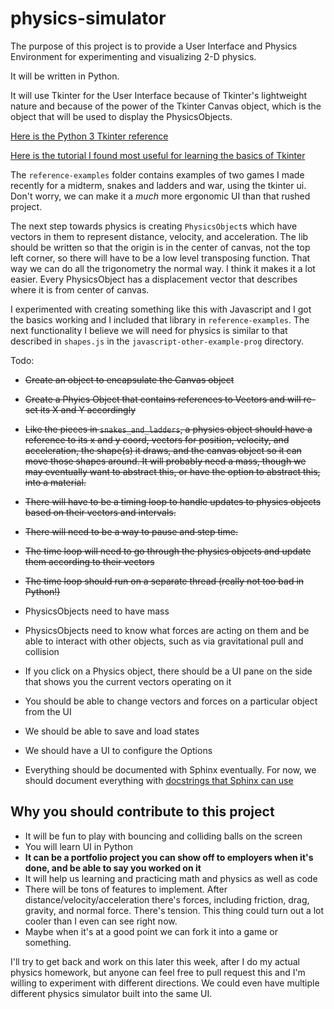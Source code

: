 # physics-simulator

The purpose of this project is to provide a User Interface and Physics Environment for experimenting and visualizing 2-D physics.

It will be written in Python.

It will use Tkinter for the User Interface because of Tkinter's lightweight nature and because of the power of the Tkinter Canvas object, which is the object that will be used to display the PhysicsObjects. 

[Here is the Python 3 Tkinter reference](https://docs.python.org/3/library/tkinter.html)

[Here is the tutorial I found most useful for learning the basics of Tkinter](https://tkdocs.com/tutorial/index.html)

The `reference-examples` folder contains examples of two games I made recently for a midterm, snakes and ladders and war, using the tkinter ui. Don't worry, we can make it a _much_ more ergonomic UI than that rushed project.

The next step towards physics is creating `PhysicsObject`s which have vectors in them to represent distance, velocity, and acceleration. The lib should be written so that the origin is in the center of canvas, not the top left corner, so there will have to be a low level transposing function. That way we can do all the trigonometry the normal way. I think it makes it a lot easier. Every PhysicsObject has a displacement vector that describes where it is from center of canvas. 

I experimented with creating something like this with Javascript and I got the basics working and I included that library in `reference-examples`. The next functionality I believe we will need for physics is similar to that described in `shapes.js` in the `javascript-other-example-prog` directory.

Todo:
 - ~~Create an object to encapsulate the Canvas object~~
 - ~~Create a Phyics Object that contains references to Vectors and will re-set its X and Y accordingly~~
 - ~~Like the pieces in `snakes_and_ladders`, a physics object should have a reference to its x and y coord, vectors for position, velocity, and acceleration, the shape(s) it draws, and the canvas object so it can move those shapes around. It will probably need a mass, though we may eventually want to abstract this, or have the option to abstract this, into a material.~~
 - ~~There will have to be a timing loop to handle updates to physics objects based on their vectors and intervals.~~
 - ~~There will need to be a way to pause and step time.~~
 - ~~The time loop will need to go through the physics objects and update them according to their vectors~~
 - ~~The time loop should run on a separate thread (really not too bad in Python!)~~
 - PhysicsObjects need to have mass
 - PhysicsObjects need to know what forces are acting on them and be able to interact with other objects, such as via gravitational pull and collision
 - If you click on a Physics object, there should be a UI pane on the side that shows you the current vectors operating on it
 - You should be able to change vectors and forces on a particular object from the UI
 - We should be able to save and load states
 - We should have a UI to configure the Options

- Everything should be documented with Sphinx eventually. For now, we should document everything with [docstrings that Sphinx can use](https://sphinx-rtd-tutorial.readthedocs.io/en/latest/docstrings.html)

## Why you should contribute to this project

- It will be fun to play with bouncing and colliding balls on the screen
- You will learn UI in Python
- **It can be a portfolio project you can show off to employers when it's done, and be able to say you worked on it**
- It will help us learning and practicing math and physics as well as code
- There will be tons of features to implement. After distance/velocity/acceleration there's forces, including friction, drag, gravity, and normal force. There's tension. This thing could turn out a lot cooler than I even can see right now.
- Maybe when it's at a good point we can fork it into a game or something.


I'll try to get back and work on this later this week, after I do my actual physics homework, but anyone can feel free to pull request this and I'm willing to experiment with different directions. We could even have multiple different physics simulator built into the same UI.
